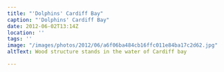 ```yaml
---
title: "'Dolphins' Cardiff Bay"
caption: "'Dolphins' Cardiff Bay"
date: 2012-06-02T13:14Z
location: ''
tags: ''
image: "/images/photos/2012/06/a6f06ba484cb16ffc011e84ba17c2d62.jpg"
altText: Wood structure stands in the water of Cardiff bay

---
```

